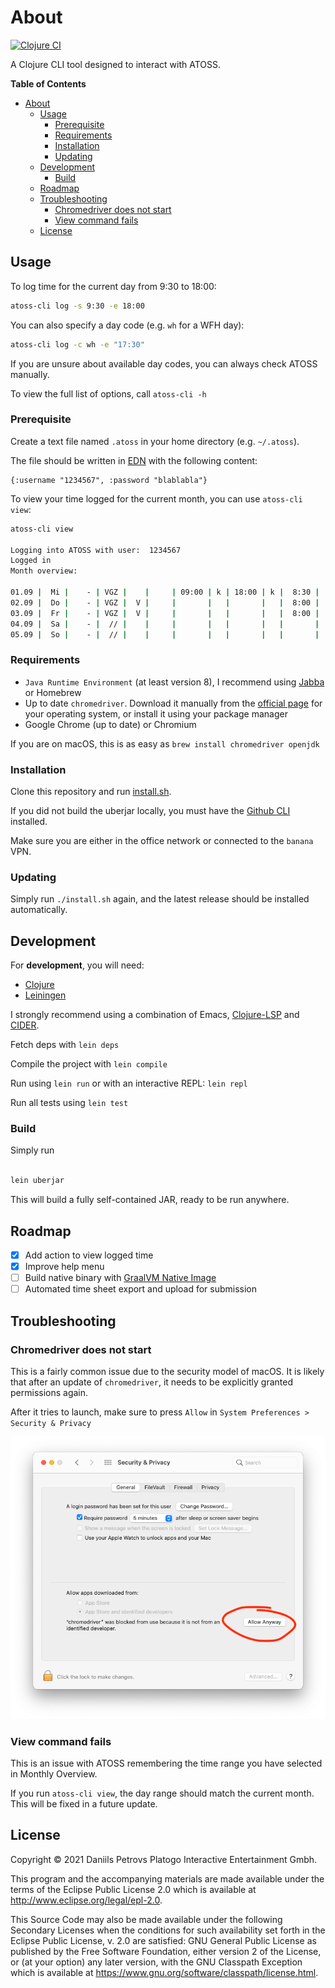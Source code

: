 # About

[![Clojure CI](https://github.com/platogo/atoss-cli/actions/workflows/clojure.yml/badge.svg)](https://github.com/platogo/atoss-cli/actions/workflows/clojure.yml)

A Clojure CLI tool designed to interact with ATOSS. 

<!-- markdown-toc start - Don't edit this section. Run M-x markdown-toc-refresh-toc -->
**Table of Contents**

- [About](#about)
    - [Usage](#usage)
        - [Prerequisite](#prerequisite)
        - [Requirements](#requirements)
        - [Installation](#installation)
        - [Updating](#updating)
    - [Development](#development)
        - [Build](#build)
    - [Roadmap](#roadmap)
    - [Troubleshooting](#troubleshooting)
        - [Chromedriver does not start](#chromedriver-does-not-start)
        - [View command fails](#view-command-fails)
    - [License](#license)

<!-- markdown-toc end -->

## Usage

To log time for the current day from 9:30 to 18:00:

```bash
atoss-cli log -s 9:30 -e 18:00
```

You can also specify a day code (e.g. `wh` for a WFH day):

```bash
atoss-cli log -c wh -e "17:30"
```

If you are unsure about available day codes, you can always check ATOSS manually.

To view the full list of options, call `atoss-cli -h`

### Prerequisite

Create a text file named `.atoss` in your home directory (e.g. `~/.atoss`).

The file should be written in [EDN](https://github.com/edn-format/edn) with the following content:

```edn
{:username "1234567", :password "blablabla"}
```

To view your time logged for the current month, you can use `atoss-cli view`:

```bash
atoss-cli view

Logging into ATOSS with user:  1234567
Logged in
Month overview:

01.09 |  Mi |    - | VGZ |    |     | 09:00 | k | 18:00 | k |  8:30 |  0:48 |
02.09 |  Do |    - | VGZ |  V |     |       |   |       |   |  8:00 |  0:18 |
03.09 |  Fr |    - | VGZ |  V |     |       |   |       |   |  8:00 |  0:18 |
04.09 |  Sa |    - |  // |    |     |       |   |       |   |       |       |
05.09 |  So |    - |  // |    |     |       |   |       |   |       |       |
```

### Requirements

- `Java Runtime Environment` (at least version 8), I recommend using [Jabba](https://github.com/shyiko/jabba) or Homebrew
- Up to date `chromedriver`. Download it manually from the [official page](https://chromedriver.chromium.org/downloads) for your operating system, or install it using your package manager
- Google Chrome (up to date) or Chromium

If you are on macOS, this is as easy as `brew install chromedriver openjdk`

### Installation

Clone this repository and run [install.sh](./install.sh).

If you did not build the uberjar locally, you must have the [Github CLI](https://cli.github.com) installed.

Make sure you are either in the office network or connected to the `banana` VPN.

### Updating

Simply run `./install.sh` again, and the latest release should be installed automatically.

## Development

For **development**, you will need:

- [Clojure](https://clojure.org/guides/getting_started)
- [Leiningen](https://leiningen.org)

I strongly recommend using a combination of Emacs, [Clojure-LSP](https://clojure-lsp.io) and [CIDER](https://docs.cider.mx/cider/index.html).

Fetch deps with `lein deps`

Compile the project with `lein compile`

Run using `lein run` or with an interactive REPL: `lein repl`

Run all tests using `lein test`

### Build

Simply run

```bash

lein uberjar

```

This will build a fully self-contained JAR, ready to be run anywhere.

## Roadmap

  - [x] Add action to view logged time
  - [x] Improve help menu
  - [ ] Build native binary with [GraalVM Native Image](https://www.graalvm.org/reference-manual/native-image/)
  - [ ] Automated time sheet export and upload for submission

## Troubleshooting

### Chromedriver does not start

This is a fairly common issue due to the security model of macOS. It is likely that after an update of `chromedriver`, it needs to be explicitly granted permissions again.

After it tries to launch, make sure to press `Allow` in `System Preferences > Security & Privacy`

![security](./security.png)

### View command fails

This is an issue with ATOSS remembering the time range you have selected in Monthly Overview.

If you run `atoss-cli view`, the day range should match the current month. This will be fixed in a future update.

## License

Copyright © 2021 Daniils Petrovs Platogo Interactive Entertainment Gmbh.

This program and the accompanying materials are made available under the
terms of the Eclipse Public License 2.0 which is available at
http://www.eclipse.org/legal/epl-2.0.

This Source Code may also be made available under the following Secondary
Licenses when the conditions for such availability set forth in the Eclipse
Public License, v. 2.0 are satisfied: GNU General Public License as published by
the Free Software Foundation, either version 2 of the License, or (at your
option) any later version, with the GNU Classpath Exception which is available
at https://www.gnu.org/software/classpath/license.html.
